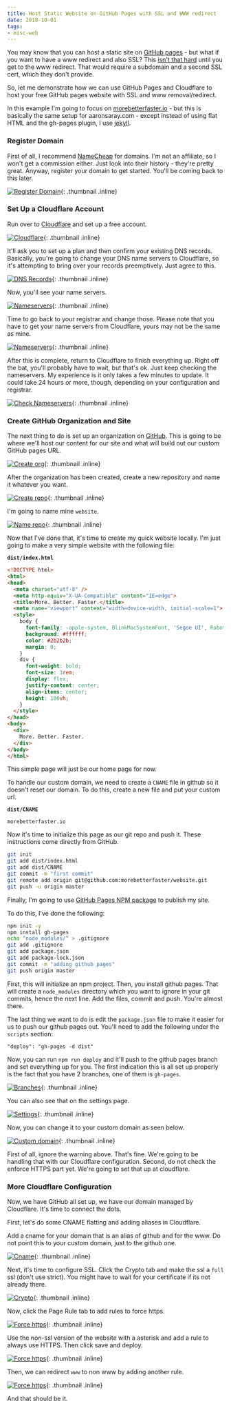 ```yaml
---
title: Host Static Website on GitHub Pages with SSL and WWW redirect
date: 2018-10-01
tags:
- misc-web
---
```

You may know that you can host a static site on [GitHub pages](https://pages.github.com/) - but what if you want to have a www redirect and also SSL?  This [isn't that hard](https://blog.github.com/2018-05-01-github-pages-custom-domains-https/) until you get to the www redirect.  That would require a subdomain and a second SSL cert, which they don't provide.  

<!--more-->

So, let me demonstrate how we can use GitHub Pages and Cloudflare to host your free GitHub pages website with SSL and www removal/redirect.  

In this example I'm going to focus on [morebetterfaster.io](https://morebetterfaster.io) - but this is basically the same setup for aaronsaray.com - except instead of using flat HTML and the gh-pages plugin, I use [jekyll](https://jekyllrb.com/).

### Register Domain

First of all, I recommend [NameCheap](https://namecheap.com) for domains. I'm not an affiliate, so I won't get a commission either. Just look into their history - they're pretty great. Anyway, register your domain to get started.  You'll be coming back to this later.

[![Register Domain](/uploads/2018/host1.png)](/uploads/2018/host1.png){: .thumbnail .inline}

### Set Up a Cloudflare Account

Run over to [Cloudflare](https://cloudflare.com) and set up a free account.  

[![Cloudflare](/uploads/2018/host2.png)](/uploads/2018/host2.png){: .thumbnail .inline}

It'll ask you to set up a plan and then confirm your existing DNS records. Basically, you're going to change your DNS name servers to Cloudflare, so it's attempting to bring over your records preemptively.  Just agree to this.

[![DNS Records](/uploads/2018/host3.png)](/uploads/2018/host3.png){: .thumbnail .inline}

Now, you'll see your name servers.  

[![Nameservers](/uploads/2018/host4.png)](/uploads/2018/host4.png){: .thumbnail .inline}

Time to go back to your registrar and change those.  Please note that you have to get your name servers from Cloudflare, yours may not be the same as mine.

[![Nameservers](/uploads/2018/host5.png)](/uploads/2018/host5.png){: .thumbnail .inline}

After this is complete, return to Cloudflare to finish everything up. Right off the bat, you'll probably have to wait, but that's ok. Just keep checking the nameservers. My experience is it only takes a few minutes to update. It could take 24 hours or more, though, depending on your configuration and registrar.

[![Check Nameservers](/uploads/2018/host6.png)](/uploads/2018/host6.png){: .thumbnail .inline}


### Create GitHub Organization and Site

The next thing to do is set up an organization on [GitHub](https://github.com). This is going to be where we'll host our content for our site and what will build out our custom GitHub pages URL.

[![Create org](/uploads/2018/host7.png)](/uploads/2018/host7.png){: .thumbnail .inline}

After the organization has been created, create a new repository and name it whatever you want. 

[![Create repo](/uploads/2018/host8.png)](/uploads/2018/host8.png){: .thumbnail .inline}

I'm going to name mine `website`.

[![Name repo](/uploads/2018/host9.png)](/uploads/2018/host9.png){: .thumbnail .inline}

Now that I've done that, it's time to create my quick website locally.  I'm just going to make a very simple website with the following file:

**`dist/index.html`**
```html
<!DOCTYPE html>
<html>
<head>
  <meta charset="utf-8" />
  <meta http-equiv="X-UA-Compatible" content="IE=edge">
  <title>More. Better. Faster.</title>
  <meta name="viewport" content="width=device-width, initial-scale=1">
  <style>
    body {
      font-family: -apple-system, BlinkMacSystemFont, 'Segoe UI', Roboto, Oxygen, Ubuntu, Cantarell, 'Open Sans', 'Helvetica Neue', sans-serif;
      background: #ffffff;
      color: #2b2b2b;
      margin: 0;
    }
    div {
      font-weight: bold;
      font-size: 3rem;
      display: flex;
      justify-content: center;
      align-items: center;
      height: 100vh;
    }
  </style>
</head>
<body>
  <div>
	More. Better. Faster.
  </div>
</body>
</html>
```

This simple page will just be our home page for now.  

To handle our custom domain, we need to create a `CNAME` file in github so it doesn't reset our domain.  To do this, create a new file and put your custom url.

**`dist/CNAME`**
```
morebetterfaster.io
```

Now it's time to initialize this page as our git repo and push it.  These instructions come directly from GitHub.

```bash
git init
git add dist/index.html
git add dist/CNAME
git commit -m "first commit"
git remote add origin git@github.com:morebetterfaster/website.git
git push -u origin master
```

Finally, I'm going to use [GitHub Pages NPM package](https://www.npmjs.com/package/gh-pages) to publish my site.  

To do this, I've done the following:

```bash
npm init -y
npm install gh-pages
echo "node_modules/" > .gitignore
git add .gitignore
git add package.json
git add package-lock.json
git commit -m "adding github pages"
git push origin master
```

First, this will initialize an npm project.  Then, you install github pages. That will create a `node_modules` directory which you want to ignore in your git commits, hence the next line.  Add the files, commit and push.  You're almost there.

The last thing we want to do is edit the `package.json` file to make it easier for us to push our github pages out.  You'll need to add the following under the `scripts` section:

`"deploy": "gh-pages -d dist"`

Now, you can run `npm run deploy` and it'll push to the github pages branch and set everything up for you.  The first indication this is all set up properly is the fact that you have 2 branches, one of them is `gh-pages`.

[![Branches](/uploads/2018/host10.png)](/uploads/2018/host10.png){: .thumbnail .inline}

You can also see that on the settings page.

[![Settings](/uploads/2018/host11.png)](/uploads/2018/host11.png){: .thumbnail .inline}

Now, you can change it to your custom domain as seen below.

[![Custom domain](/uploads/2018/host12.png)](/uploads/2018/host12.png){: .thumbnail .inline}

First of all, ignore the warning above.  That's fine. We're going to be handling that with our Cloudflare configuration.  Second, do not check the enforce HTTPS part yet. We're going to set that up at cloudflare.

### More Cloudflare Configuration

Now, we have GitHub all set up, we have our domain managed by Cloudflare. It's time to connect the dots.

First, let's do some CNAME flatting and adding aliases in Cloudflare.

Add a cname for your domain that is an alias of github and for the www.  Do not point this to your custom domain, just to the github one.

[![Cname](/uploads/2018/host13.png)](/uploads/2018/host13.png){: .thumbnail .inline}

Next, it's time to configure SSL.  Click the Crypto tab and make the ssl a `full` ssl (don't use strict).  You might have to wait for your certificate if its not already there.

[![Crypto](/uploads/2018/host14.png)](/uploads/2018/host14.png){: .thumbnail .inline}

Now, click the Page Rule tab to add rules to force https.

[![Force https](/uploads/2018/host15.png)](/uploads/2018/host15.png){: .thumbnail .inline}

Use the non-ssl version of the website with a asterisk and add a rule to always use HTTPS.  Then click save and deploy.

[![Force https](/uploads/2018/host16.png)](/uploads/2018/host16.png){: .thumbnail .inline}

Then, we can redirect `www` to non www by adding another rule.

[![Force https](/uploads/2018/host17.png)](/uploads/2018/host17.png){: .thumbnail .inline}

And that should be it.

